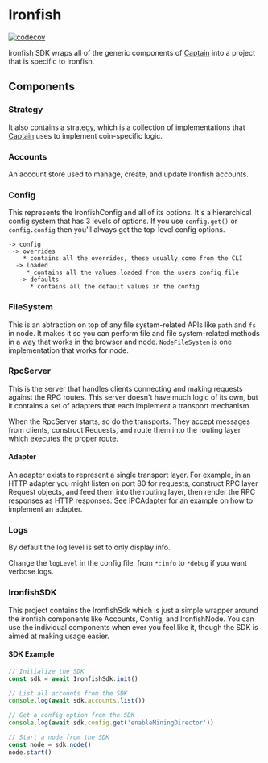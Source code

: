 # Ironfish

[![codecov](https://codecov.io/gh/iron-fish/ironfish/branch/master/graph/badge.svg?token=PCSVEVEW5V&flag=ironfish)](https://codecov.io/gh/iron-fish/ironfish)

Ironfish SDK wraps all of the generic components of [Captain](./src/captain/README.md) into a project that is specific to Ironfish.

## Components

### Strategy
It also contains a strategy, which is a collection of implementations that [Captain](./src/captain/README.md) uses to implement coin-specific logic.

### Accounts
 An account store used to manage, create, and update Ironfish accounts.

### Config
This represents the IronfishConfig and all of its options. It's a hierarchical config system that has 3 levels of options. If you use `config.get()` or `config.config` then you'll always get the top-level config options.

```
-> config
 -> overrides
    * contains all the overrides, these usually come from the CLI
  -> loaded
     * contains all the values loaded from the users config file
   -> defaults
      * contains all the default values in the config
```

### FileSystem
This is an abtraction on top of any file system-related APIs like `path` and `fs` in node. It makes it so you can perform file and file system-related methods in a way that works in the browser and node. `NodeFileSystem` is one implementation that works for node.

### RpcServer
This is the server that handles clients connecting and making requests against the RPC routes. This server doesn't have much logic of its own, but it contains a set of adapters that each implement a transport mechanism.

When the RpcServer starts, so do the transports. They accept messages from clients, construct Requests, and route them into the routing layer which executes the proper route.

#### Adapter
An adapter exists to represent a single transport layer. For example, in an HTTP adapter you might listen on port 80 for requests, construct RPC layer Request objects, and feed them into the routing layer, then render the RPC responses as HTTP responses. See IPCAdapter for an example on how to implement an adapter.

### Logs
By default the log level is set to only display info.

Change the `logLevel` in the config file, from `*:info` to `*debug` if you want verbose logs.

### IronfishSDK
This project contains the IronfishSdk which is just a simple wrapper around the ironfish components like Accounts, Config, and IronfishNode. You can use the individual components when ever you feel like it, though the SDK is aimed at making usage easier.

#### SDK Example

```typescript
// Initialize the SDK
const sdk = await IronfishSdk.init()

// List all accounts from the SDK
console.log(await sdk.accounts.list())

// Get a config option from the SDK
console.log(await sdk.config.get('enableMiningDirector'))

// Start a node from the SDK
const node = sdk.node()
node.start()
```

